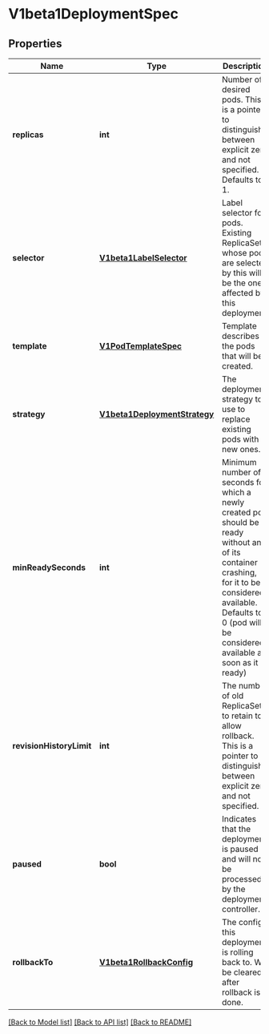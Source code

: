 # V1beta1DeploymentSpec

## Properties
Name | Type | Description | Notes
------------ | ------------- | ------------- | -------------
**replicas** | **int** | Number of desired pods. This is a pointer to distinguish between explicit zero and not specified. Defaults to 1. | [optional] 
**selector** | [**V1beta1LabelSelector**](V1beta1LabelSelector.md) | Label selector for pods. Existing ReplicaSets whose pods are selected by this will be the ones affected by this deployment. | [optional] 
**template** | [**V1PodTemplateSpec**](V1PodTemplateSpec.md) | Template describes the pods that will be created. | 
**strategy** | [**V1beta1DeploymentStrategy**](V1beta1DeploymentStrategy.md) | The deployment strategy to use to replace existing pods with new ones. | [optional] 
**minReadySeconds** | **int** | Minimum number of seconds for which a newly created pod should be ready without any of its container crashing, for it to be considered available. Defaults to 0 (pod will be considered available as soon as it is ready) | [optional] 
**revisionHistoryLimit** | **int** | The number of old ReplicaSets to retain to allow rollback. This is a pointer to distinguish between explicit zero and not specified. | [optional] 
**paused** | **bool** | Indicates that the deployment is paused and will not be processed by the deployment controller. | [optional] 
**rollbackTo** | [**V1beta1RollbackConfig**](V1beta1RollbackConfig.md) | The config this deployment is rolling back to. Will be cleared after rollback is done. | [optional] 

[[Back to Model list]](../README.md#documentation-for-models) [[Back to API list]](../README.md#documentation-for-api-endpoints) [[Back to README]](../README.md)


